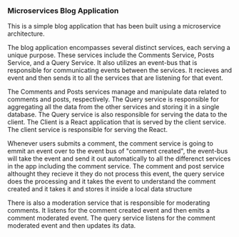 ### Microservices Blog Application
This is a simple blog application that has been built using a microservice architecture.

The blog application encompasses several distinct services, each serving a unique purpose. These services include the Comments Service, Posts Service, and a Query Service. It also utilizes an event-bus that is responsible for communicating events between the services. It recieves and event and then sends it to all the services that are listening for that event.

The Comments and Posts services manage and manipulate data related to comments and posts, respectively. The Query service is responsible for aggregating all the data from the other services and storing it in a single database. The Query service is also responsible for serving the data to the client. 
The Client is a React application that is served by the client service. The client service is responsible for serving the React. 

<!-- Whenever users submmits a comment or a post, the service that recieves the request will emit an event to the event-bus. The event-bus will then send the event to all the services that are listening for that event. The services will then update their data and emit an event to the event-bus. -->

Whenever users submits a comment, the comment service is going to emmit an event over to the event bus of "comment created", the event-bus will take the event and send it out automatically to all the differenct services in the app including the comment service. 
The comment and post service althought they recieve it they do not process this event, the query service does the processing and it takes the event to understand the comment created and it takes it and stores it inside a local data structure 

There is also a moderation service that is responsible for moderating comments. It listens for the comment created event and then emits a comment moderated event. The query service listens for the comment moderated event and then updates its data.